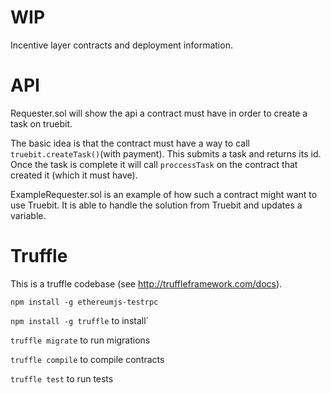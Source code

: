 # WIP
Incentive layer contracts and deployment information.

# API
Requester.sol will show the api a contract must have in order to create a task on truebit.

The basic idea is that the contract must have a way to call `truebit.createTask()`(with payment). This submits a task and returns its id. Once the task is complete it will call `proccessTask` on the contract that created it (which it must have).

ExampleRequester.sol is an example of how such a contract might want to use Truebit. It is able to handle the solution from Truebit and updates a variable.

# Truffle
This is a truffle codebase (see http://truffleframework.com/docs).

`npm install -g ethereumjs-testrpc`

`npm install -g truffle` to install`

`truffle migrate` to run migrations

`truffle compile` to compile contracts

`truffle test` to run tests